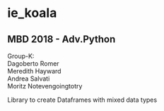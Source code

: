 # ie_koala
## MBD 2018 - Adv.Python

Group-K:  
Dagoberto Romer  
Meredith Hayward  
Andrea Salvati  
Moritz Notevengoingtotry  


Library to create Dataframes with mixed data types
